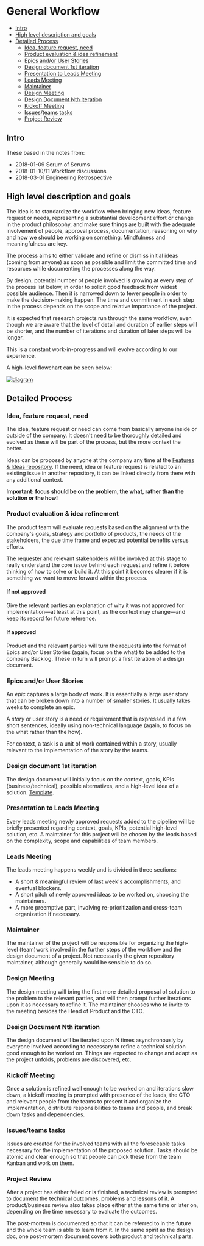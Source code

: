# General Workflow

* [Intro](#intro)
* [High level description and goals](#high-level-description-and-goals)
* [Detailed Process](#detailed-process)
  * [Idea, feature request, need](#idea-feature-request-need)
  * [Product evaluation & idea refinement](#product-evaluation-idea-refinement)
  * [Epics and/or User Stories](#epics-andor-user-stories)
  * [Design document 1st iteration](#design-document-1st-iteration)
  * [Presentation to Leads Meeting](#presentation-to-leads-meeting)
  * [Leads Meeting](#leads-meeting)
  * [Maintainer](#maintainer)
  * [Design Meeting](#design-meeting)
  * [Design Document Nth iteration](#design-document-nth-iteration)
  * [Kickoff Meeting](#kickoff-meeting)
  * [Issues/teams tasks](#issuesteams-tasks)
  * [Project Review](#project-review)

## Intro

These based in the notes from:

* 2018-01-09 Scrum of Scrums
* 2018-01-10/11 Workflow discussions
* 2018-03-01 Engineering Retrospective

## High level description and goals

The idea is to standardize the workflow when bringing new ideas, feature request
or needs, representing a substantial development effort or change in the product
philosophy, and make sure things are built with the adequate involvement of
people, approval process, documentation, reasoning on why and how we should be
working on something. Mindfulness and meaningfulness are key.

The process aims to either validate and refine or dismiss initial ideas (coming
from anyone) as soon as possible and limit the committed time and resources
while documenting the processes along the way.

By design, potential number of people involved is growing at every step of the
process list below, in order to solicit good feedback from widest possible
audience. Then it is narrowed down to fewer people in order to make the
decision-making happen. The time and commitment in each step in the process
depends on the scope and relative importance of the project.

It is expected that research projects run through the same workflow, even though
we are aware that the level of detail and duration of earlier steps will be
shorter, and the number of iterations and duration of later steps will be longer.

This is a constant work-in-progress and will evolve according to our experience.

A high-level flowchart can be seen below:

[![diagram](images/workflow.png)](https://www.draw.io/#G1Pia7d48BB-aDY69mJxxlQg5EEDy48_iI)

## Detailed Process

### Idea, feature request, need

The idea, feature request or need can come from basically anyone inside or
outside of the company. It doesn't need to be thoroughly detailed and evolved as
these will be part of the process, but the more context the better.

Ideas can be proposed by anyone at the company any time at the
[Features & Ideas repository](https://github.com/src-d/feature-idea/).
If the need, idea or feature request is related to an existing issue in another
repository, it can be linked directly from there with any additional context.

**Important: focus should be on the problem, the what, rather than the solution or the how!**

### Product evaluation & idea refinement

The product team will evaluate requests based on the alignment with the
company's goals, strategy and portfolio of products, the needs of the
stakeholders, the due time frame and expected potential benefits versus efforts.

The requester and relevant stakeholders will be involved at this stage to really
understand the core issue behind each request and refine it before thinking of
how to solve or build it. At this point it becomes clearer if it is something we
want to move forward within the process.

#### If not approved

Give the relevant parties an explanation of why it was not approved for
implementation—at least at this point, as the context may change—and keep its
record for future reference.

#### If approved

Product and the relevant parties will turn the requests into the format of
Epics and/or User Stories (again, focus on the what) to be added to the company
Backlog. These in turn will prompt a first iteration of a design document.

### Epics and/or User Stories

An *epic* captures a large body of work. It is essentially a large user story that
can be broken down into a number of smaller stories. It usually takes weeks to
complete an epic.

A *story* or user story is a need or requirement that is expressed in a few
short sentences, ideally using non-technical language (again, to focus on the
what rather than the how).

For context, a task is a unit of work contained within a story, usually relevant
to the implementation of the story by the teams.

### Design document 1st iteration

The design document will initially focus on the context, goals, KPIs
(business/technical), possible alternatives, and a high-level idea of a
solution. [Template](https://docs.google.com/document/d/1NtbOeUt9mAm3vnseCuEwBvuOI4emSzv0QopvaMYKWU4/).

### Presentation to Leads Meeting

Every leads meeting newly approved requests added to the pipeline will be
briefly presented regarding context, goals, KPIs, potential high-level solution,
etc. A maintainer for this project will be chosen by the leads based on the
complexity, scope and capabilities of team members.

### Leads Meeting

The leads meeting happens weekly and is divided in three sections:

* A short & meaningful review of last week's accomplishments, and eventual blockers.
* A short pitch of newly approved ideas to be worked on, choosing the maintainers.
* A more preemptive part, involving re-prioritization and cross-team organization if necessary.

### Maintainer

The maintainer of the project will be responsible for organizing the high-level
(team)work involved in the further steps of the workflow and the design document
of a project. Not necessarily the given repository maintainer, although
generally would be sensible to do so.

### Design Meeting

The design meeting will bring the first more detailed proposal of solution to
the problem to the relevant parties, and will then prompt further iterations
upon it as necessary to refine it. The maintainer chooses who to invite to the
meeting besides the Head of Product and the CTO.

### Design Document Nth iteration

The design document will be iterated upon N times asynchronously by everyone
involved according to necessary to refine a technical solution good enough to be
worked on. Things are expected to change and adapt as the project unfolds,
problems are discovered, etc.

### Kickoff Meeting

Once a solution is refined well enough to be worked on and iterations slow down,
a kickoff meeting is prompted with presence of the leads, the CTO and relevant
people from the teams to present it and organize the implementation, distribute
responsibilities to teams and people, and break down tasks and dependencies.

### Issues/teams tasks

Issues are created for the involved teams with all the foreseeable tasks
necessary for the implementation of the proposed solution. Tasks should be
atomic and clear enough so that people can pick these from the team Kanban and
work on them.

### Project Review

After a project has either failed or is finished, a technical review is prompted
to document the technical outcomes, problems and lessons of it. A
product/business review also takes place either at the same time or later on,
depending on the time necessary to evaluate the outcomes.

The post-mortem is documented so that it can be referred to in the future and
the whole team is able to learn from it. In the same spirit as the design doc,
one post-mortem document covers both product and technical parts.
